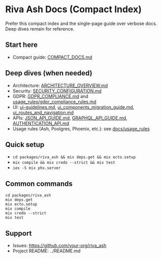 # Riva Ash Docs (Compact Index)

Prefer this compact index and the single-page guide over verbose docs. Deep dives remain for reference.

## Start here
- Compact guide: [COMPACT_DOCS.md](./COMPACT_DOCS.md)

## Deep dives (when needed)
- Architecture: [ARCHITECTURE_OVERVIEW.md](./ARCHITECTURE_OVERVIEW.md)
- Security: [SECURITY_CONFIGURATION.md](./SECURITY_CONFIGURATION.md)
- GDPR: [GDPR_COMPLIANCE.md](./GDPR_COMPLIANCE.md) and [usage_rules/gdpr_compliance_rules.md](./usage_rules/gdpr_compliance_rules.md)
- UI: [ui-guidelines.md](./ui-guidelines.md), [ui_components_migration_guide.md](./ui_components_migration_guide.md), [ui_routes_and_navigation.md](./ui_routes_and_navigation.md)
- APIs: [JSON_API_GUIDE.md](./JSON_API_GUIDE.md), [GRAPHQL_API_GUIDE.md](./GRAPHQL_API_GUIDE.md), [AUTHENTICATION_API.md](./AUTHENTICATION_API.md)
- Usage rules (Ash, Postgres, Phoenix, etc.): see [docs/usage_rules](./usage_rules)

## Quick setup
- `cd packages/riva_ash && mix deps.get && mix ecto.setup`
- `mix compile && mix credo --strict && mix test`
- `iex -S mix phx.server`

## Common commands
```
cd packages/riva_ash
mix deps.get
mix ecto.setup
mix compile
mix credo --strict
mix test
```

## Support
- Issues: https://github.com/your-org/riva_ash
- Project README: ../README.md